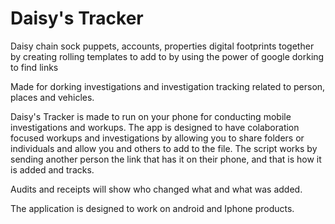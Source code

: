 # Daisy's Tracker

Daisy chain sock puppets, accounts, properties digital footprints together by creating rolling templates to add to by using the power of google dorking to find links

Made for dorking investigations and investigation tracking related to person, places and vehicles.

Daisy's Tracker is made to run on your phone for conducting mobile investigations and workups. The app is designed to have colaboration focused workups and investigations by allowing you to share folders or individuals and allow you and others to add to the file. The script works by sending another person the link that has it on their phone, and that is how it is added and tracks. 

Audits and receipts will show who changed what and what was added. 

The application is designed to work on android and Iphone products. 
